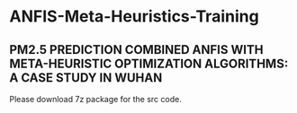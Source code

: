 # ANFIS-Meta-Heuristics-Training
## PM2.5 PREDICTION COMBINED ANFIS WITH META-HEURISTIC OPTIMIZATION ALGORITHMS: A CASE STUDY IN WUHAN

Please download 7z package for the src code.
